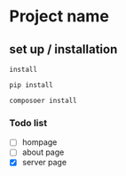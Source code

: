 # Project name
## set up / installation

`install`

`pip install`

`composoer install`

### Todo list

- [ ] hompage
- [ ] about page
- [x] server page